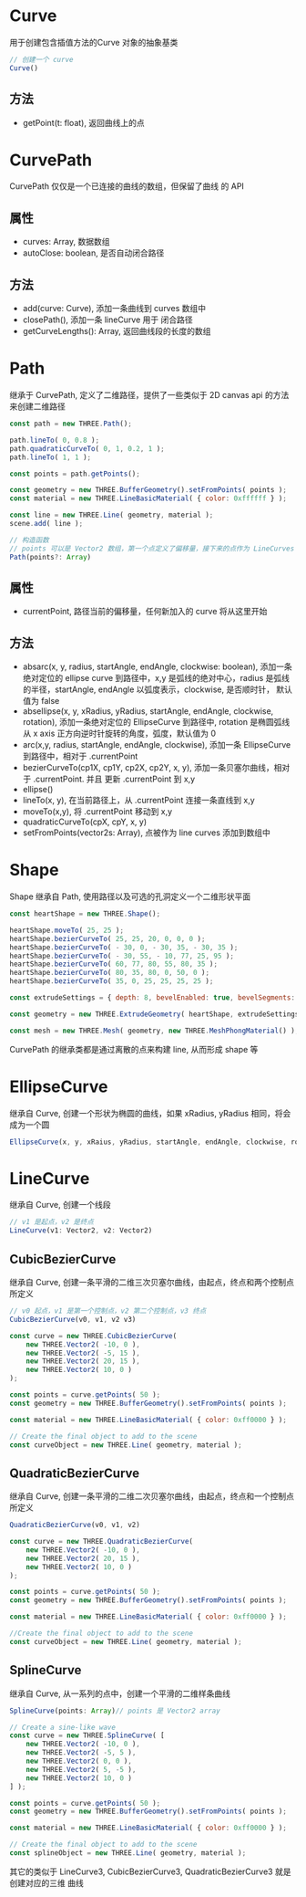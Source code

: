 # Curve
用于创建包含插值方法的Curve 对象的抽象基类
```js
// 创建一个 curve
Curve()
```

## 方法
* getPoint(t: float), 返回曲线上的点

# CurvePath
CurvePath 仅仅是一个已连接的曲线的数组，但保留了曲线 的 API
## 属性
* curves: Array, 数据数组
* autoClose: boolean, 是否自动闭合路径

## 方法
* add(curve: Curve), 添加一条曲线到 curves 数组中
* closePath(), 添加一条 lineCurve 用于 闭合路径
* getCurveLengths(): Array, 返回曲线段的长度的数组

# Path
继承于 CurvePath, 定义了二维路径，提供了一些类似于 2D canvas api 的方法来创建二维路径
```js
const path = new THREE.Path();

path.lineTo( 0, 0.8 );
path.quadraticCurveTo( 0, 1, 0.2, 1 );
path.lineTo( 1, 1 );

const points = path.getPoints();

const geometry = new THREE.BufferGeometry().setFromPoints( points );
const material = new THREE.LineBasicMaterial( { color: 0xffffff } );

const line = new THREE.Line( geometry, material );
scene.add( line );

// 构造函数
// points 可以是 Vector2 数组，第一个点定义了偏移量，接下来的点作为 LineCurves 被添加到 curves 数组中
Path(points?: Array)
```

## 属性
* currentPoint, 路径当前的偏移量，任何新加入的 curve 将从这里开始

## 方法
* absarc(x, y, radius, startAngle, endAngle, clockwise: boolean), 添加一条绝对定位的 ellipse curve 到路径中，x,y 是弧线的绝对中心，radius 是弧线的半径，startAngle, endAngle 以弧度表示，clockwise, 是否顺时针， 默认值为 false
* absellipse(x, y, xRadius, yRadius, startAngle, endAngle, clockwise, rotation), 添加一条绝对定位的 EllipseCurve 到路径中, rotation 是椭圆弧线从 x axis 正方向逆时针旋转的角度，弧度，默认值为 0
* arc(x,y, radius, startAngle, endAngle, clockwise), 添加一条 EllipseCurve 到路径中，相对于 .currentPoint
* bezierCurveTo(cp1X, cp1Y, cp2X, cp2Y, x, y), 添加一条贝塞尔曲线，相对于 .currentPoint. 并且 更新 .currentPoint 到 x,y
* ellipse()
* lineTo(x, y), 在当前路径上，从 .currentPoint 连接一条直线到 x,y
* moveTo(x,y), 将 .currentPoint 移动到 x,y
* quadraticCurveTo(cpX, cpY, x, y)
* setFromPoints(vector2s: Array), 点被作为 line curves 添加到数组中

# Shape
Shape 继承自 Path, 使用路径以及可选的孔洞定义一个二维形状平面
```js
const heartShape = new THREE.Shape();

heartShape.moveTo( 25, 25 );
heartShape.bezierCurveTo( 25, 25, 20, 0, 0, 0 );
heartShape.bezierCurveTo( - 30, 0, - 30, 35, - 30, 35 );
heartShape.bezierCurveTo( - 30, 55, - 10, 77, 25, 95 );
heartShape.bezierCurveTo( 60, 77, 80, 55, 80, 35 );
heartShape.bezierCurveTo( 80, 35, 80, 0, 50, 0 );
heartShape.bezierCurveTo( 35, 0, 25, 25, 25, 25 );

const extrudeSettings = { depth: 8, bevelEnabled: true, bevelSegments: 2, steps: 2, bevelSize: 1, bevelThickness: 1 };

const geometry = new THREE.ExtrudeGeometry( heartShape, extrudeSettings );

const mesh = new THREE.Mesh( geometry, new THREE.MeshPhongMaterial() );
```
CurvePath 的继承类都是通过离散的点来构建 line, 从而形成 shape 等

# EllipseCurve
继承自 Curve, 创建一个形状为椭圆的曲线，如果 xRadius, yRadius 相同，将会成为一个圆
```js
EllipseCurve(x, y, xRaius, yRadius, startAngle, endAngle, clockwise, rotation)
```
# LineCurve
继承自 Curve, 创建一个线段
```js
// v1 是起点，v2 是终点
LineCurve(v1: Vector2, v2: Vector2)
```

## CubicBezierCurve
继承自 Curve, 创建一条平滑的二维三次贝塞尔曲线，由起点，终点和两个控制点所定义
```js
// v0 起点，v1 是第一个控制点，v2 第二个控制点，v3 终点
CubicBezierCurve(v0, v1, v2 v3)

const curve = new THREE.CubicBezierCurve(
	new THREE.Vector2( -10, 0 ),
	new THREE.Vector2( -5, 15 ),
	new THREE.Vector2( 20, 15 ),
	new THREE.Vector2( 10, 0 )
);

const points = curve.getPoints( 50 );
const geometry = new THREE.BufferGeometry().setFromPoints( points );

const material = new THREE.LineBasicMaterial( { color: 0xff0000 } );

// Create the final object to add to the scene
const curveObject = new THREE.Line( geometry, material );
```
## QuadraticBezierCurve
继承自 Curve, 创建一条平滑的二维二次贝塞尔曲线，由起点，终点和一个控制点所定义
```js
QuadraticBezierCurve(v0, v1, v2)

const curve = new THREE.QuadraticBezierCurve(
	new THREE.Vector2( -10, 0 ),
	new THREE.Vector2( 20, 15 ),
	new THREE.Vector2( 10, 0 )
);

const points = curve.getPoints( 50 );
const geometry = new THREE.BufferGeometry().setFromPoints( points );

const material = new THREE.LineBasicMaterial( { color: 0xff0000 } );

//Create the final object to add to the scene
const curveObject = new THREE.Line( geometry, material );
```

## SplineCurve
继承自 Curve, 从一系列的点中，创建一个平滑的二维样条曲线
```js
SplineCurve(points: Array)// points 是 Vector2 array

// Create a sine-like wave
const curve = new THREE.SplineCurve( [
	new THREE.Vector2( -10, 0 ),
	new THREE.Vector2( -5, 5 ),
	new THREE.Vector2( 0, 0 ),
	new THREE.Vector2( 5, -5 ),
	new THREE.Vector2( 10, 0 )
] );

const points = curve.getPoints( 50 );
const geometry = new THREE.BufferGeometry().setFromPoints( points );

const material = new THREE.LineBasicMaterial( { color: 0xff0000 } );

// Create the final object to add to the scene
const splineObject = new THREE.Line( geometry, material );
```

其它的类似于 LineCurve3, CubicBezierCurve3, QuadraticBezierCurve3 就是创建对应的三维 曲线
